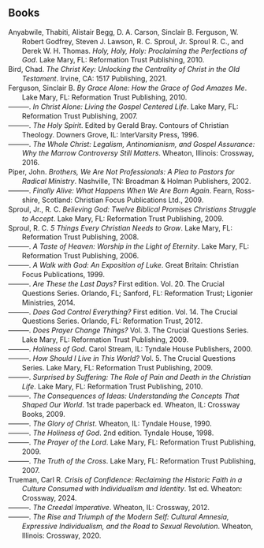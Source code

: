 ## Books

<div class="csl-bib-body" style="line-height: 1.35; margin-left: 2em; text-indent:-2em;">
  <div class="csl-entry">Anyabwile, Thabiti, Alistair Begg, D. A. Carson, Sinclair B. Ferguson, W. Robert Godfrey, Steven J. Lawson, R. C. Sproul, Jr. Sproul R. C., and Derek W. H. Thomas. <i>Holy, Holy, Holy: Proclaiming the Perfections of God</i>. Lake Mary, FL: Reformation Trust Publishing, 2010.</div>
  <span class="Z3988" title="url_ver=Z39.88-2004&amp;ctx_ver=Z39.88-2004&amp;rfr_id=info%3Asid%2Fzotero.org%3A2&amp;rft_val_fmt=info%3Aofi%2Ffmt%3Akev%3Amtx%3Abook&amp;rft.genre=book&amp;rft.btitle=Holy%2C%20Holy%2C%20Holy%3A%20Proclaiming%20the%20Perfections%20of%20God&amp;rft.place=Lake%20Mary%2C%20FL&amp;rft.publisher=Reformation%20Trust%20Publishing&amp;rft.aufirst=Thabiti&amp;rft.aulast=Anyabwile&amp;rft.au=Thabiti%20Anyabwile&amp;rft.au=Alistair%20Begg&amp;rft.au=D.%20A.%20Carson&amp;rft.au=Sinclair%20B.%20Ferguson&amp;rft.au=W.%20Robert%20Godfrey&amp;rft.au=Steven%20J.%20Lawson&amp;rft.au=R.%20C.%20Sproul&amp;rft.au=Jr.%2C%20R.%20C.%20Sproul&amp;rft.au=Derek%20W.%20H.%20Thomas&amp;rft.date=2010"></span>
  <div class="csl-entry">Bird, Chad. <i>The Christ Key: Unlocking the Centrality of Christ in the Old Testament</i>. Irvine, CA: 1517 Publishing, 2021.</div>
  <span class="Z3988" title="url_ver=Z39.88-2004&amp;ctx_ver=Z39.88-2004&amp;rfr_id=info%3Asid%2Fzotero.org%3A2&amp;rft_id=urn%3Aisbn%3A978-1-962654-87-6&amp;rft_val_fmt=info%3Aofi%2Ffmt%3Akev%3Amtx%3Abook&amp;rft.genre=book&amp;rft.btitle=The%20Christ%20key%3A%20unlocking%20the%20centrality%20of%20Christ%20in%20the%20Old%20Testament&amp;rft.place=Irvine%2C%20CA&amp;rft.publisher=1517%20Publishing&amp;rft.aufirst=Chad&amp;rft.aulast=Bird&amp;rft.au=Chad%20Bird&amp;rft.date=2021&amp;rft.isbn=978-1-962654-87-6&amp;rft.language=eng"></span>
  <div class="csl-entry">Ferguson, Sinclair B. <i>By Grace Alone: How the Grace of God Amazes Me</i>. Lake Mary, FL: Reformation Trust Publishing, 2010.</div>
  <span class="Z3988" title="url_ver=Z39.88-2004&amp;ctx_ver=Z39.88-2004&amp;rfr_id=info%3Asid%2Fzotero.org%3A2&amp;rft_val_fmt=info%3Aofi%2Ffmt%3Akev%3Amtx%3Abook&amp;rft.genre=book&amp;rft.btitle=By%20Grace%20Alone%3A%20How%20the%20Grace%20of%20God%20Amazes%20Me&amp;rft.place=Lake%20Mary%2C%20FL&amp;rft.publisher=Reformation%20Trust%20Publishing&amp;rft.aufirst=Sinclair%20B.&amp;rft.aulast=Ferguson&amp;rft.au=Sinclair%20B.%20Ferguson&amp;rft.date=2010"></span>
  <div class="csl-entry">———. <i>In Christ Alone: Living the Gospel Centered Life</i>. Lake Mary, FL: Reformation Trust Publishing, 2007.</div>
  <span class="Z3988" title="url_ver=Z39.88-2004&amp;ctx_ver=Z39.88-2004&amp;rfr_id=info%3Asid%2Fzotero.org%3A2&amp;rft_val_fmt=info%3Aofi%2Ffmt%3Akev%3Amtx%3Abook&amp;rft.genre=book&amp;rft.btitle=In%20Christ%20alone%3A%20Living%20the%20Gospel%20Centered%20Life&amp;rft.place=Lake%20Mary%2C%20FL&amp;rft.publisher=Reformation%20Trust%20Publishing&amp;rft.aufirst=Sinclair%20B.&amp;rft.aulast=Ferguson&amp;rft.au=Sinclair%20B.%20Ferguson&amp;rft.date=2007"></span>
  <div class="csl-entry">———. <i>The Holy Spirit</i>. Edited by Gerald Bray. Contours of Christian Theology. Downers Grove, IL: InterVarsity Press, 1996.</div>
  <span class="Z3988" title="url_ver=Z39.88-2004&amp;ctx_ver=Z39.88-2004&amp;rfr_id=info%3Asid%2Fzotero.org%3A2&amp;rft_val_fmt=info%3Aofi%2Ffmt%3Akev%3Amtx%3Abook&amp;rft.genre=book&amp;rft.btitle=The%20Holy%20Spirit&amp;rft.place=Downers%20Grove%2C%20IL&amp;rft.publisher=InterVarsity%20Press&amp;rft.series=Contours%20of%20Christian%20Theology&amp;rft.aufirst=Sinclair%20B.&amp;rft.aulast=Ferguson&amp;rft.au=Sinclair%20B.%20Ferguson&amp;rft.au=Gerald%20Bray&amp;rft.date=1996"></span>
  <div class="csl-entry">———. <i>The Whole Christ: Legalism, Antinomianism, and Gospel Assurance: Why the Marrow Controversy Still Matters</i>. Wheaton, Illinois: Crossway, 2016.</div>
  <span class="Z3988" title="url_ver=Z39.88-2004&amp;ctx_ver=Z39.88-2004&amp;rfr_id=info%3Asid%2Fzotero.org%3A2&amp;rft_id=urn%3Aisbn%3A978-1-4335-4800-0&amp;rft_val_fmt=info%3Aofi%2Ffmt%3Akev%3Amtx%3Abook&amp;rft.genre=book&amp;rft.btitle=The%20whole%20Christ%3A%20legalism%2C%20antinomianism%2C%20and%20gospel%20assurance%3A%20why%20the%20Marrow%20controversy%20still%20matters&amp;rft.place=Wheaton%2C%20Illinois&amp;rft.publisher=Crossway&amp;rft.aufirst=Sinclair%20B.&amp;rft.aulast=Ferguson&amp;rft.au=Sinclair%20B.%20Ferguson&amp;rft.date=2016&amp;rft.tpages=256&amp;rft.isbn=978-1-4335-4800-0"></span>
  <div class="csl-entry">Piper, John. <i>Brothers, We Are Not Professionals: A Plea to Pastors for Radical Ministry</i>. Nashville, TN: Broadman &amp; Holman Publishers, 2002.</div>
  <span class="Z3988" title="url_ver=Z39.88-2004&amp;ctx_ver=Z39.88-2004&amp;rfr_id=info%3Asid%2Fzotero.org%3A2&amp;rft_val_fmt=info%3Aofi%2Ffmt%3Akev%3Amtx%3Abook&amp;rft.genre=book&amp;rft.btitle=Brothers%2C%20we%20are%20not%20professionals%3A%20a%20plea%20to%20pastors%20for%20radical%20ministry&amp;rft.place=Nashville%2C%20TN&amp;rft.publisher=Broadman%20%26%20Holman%20Publishers&amp;rft.aufirst=John&amp;rft.aulast=Piper&amp;rft.au=John%20Piper&amp;rft.date=2002"></span>
  <div class="csl-entry">———. <i>Finally Alive: What Happens When We Are Born Again</i>. Fearn, Ross-shire, Scotland: Christian Focus Publications Ltd., 2009.</div>
  <span class="Z3988" title="url_ver=Z39.88-2004&amp;ctx_ver=Z39.88-2004&amp;rfr_id=info%3Asid%2Fzotero.org%3A2&amp;rft_val_fmt=info%3Aofi%2Ffmt%3Akev%3Amtx%3Abook&amp;rft.genre=book&amp;rft.btitle=Finally%20Alive%3A%20What%20Happens%20When%20We%20Are%20Born%20Again&amp;rft.place=Fearn%2C%20Ross-shire%2C%20Scotland&amp;rft.publisher=Christian%20Focus%20Publications%20Ltd.&amp;rft.aufirst=John&amp;rft.aulast=Piper&amp;rft.au=John%20Piper&amp;rft.date=2009"></span>
  <div class="csl-entry">Sproul, Jr., R. C. <i>Believing God: Twelve Biblical Promises Christians Struggle to Accept</i>. Lake Mary, FL: Reformation Trust Publishing, 2009.</div>
  <span class="Z3988" title="url_ver=Z39.88-2004&amp;ctx_ver=Z39.88-2004&amp;rfr_id=info%3Asid%2Fzotero.org%3A2&amp;rft_val_fmt=info%3Aofi%2Ffmt%3Akev%3Amtx%3Abook&amp;rft.genre=book&amp;rft.btitle=Believing%20God%3A%20Twelve%20Biblical%20Promises%20Christians%20Struggle%20to%20Accept&amp;rft.place=Lake%20Mary%2C%20FL&amp;rft.publisher=Reformation%20Trust%20Publishing&amp;rft.aufirst=Jr.%2C%20R.%20C.&amp;rft.aulast=Sproul&amp;rft.au=Jr.%2C%20R.%20C.%20Sproul&amp;rft.date=2009"></span>
  <div class="csl-entry">Sproul, R. C. <i>5 Things Every Christian Needs to Grow</i>. Lake Mary, FL: Reformation Trust Publishing, 2008.</div>
  <span class="Z3988" title="url_ver=Z39.88-2004&amp;ctx_ver=Z39.88-2004&amp;rfr_id=info%3Asid%2Fzotero.org%3A2&amp;rft_val_fmt=info%3Aofi%2Ffmt%3Akev%3Amtx%3Abook&amp;rft.genre=book&amp;rft.btitle=5%20Things%20Every%20Christian%20Needs%20to%20Grow&amp;rft.place=Lake%20Mary%2C%20FL&amp;rft.publisher=Reformation%20Trust%20Publishing&amp;rft.aufirst=R.%20C.&amp;rft.aulast=Sproul&amp;rft.au=R.%20C.%20Sproul&amp;rft.date=2008"></span>
  <div class="csl-entry">———. <i>A Taste of Heaven: Worship in the Light of Eternity</i>. Lake Mary, FL: Reformation Trust Publishing, 2006.</div>
  <span class="Z3988" title="url_ver=Z39.88-2004&amp;ctx_ver=Z39.88-2004&amp;rfr_id=info%3Asid%2Fzotero.org%3A2&amp;rft_val_fmt=info%3Aofi%2Ffmt%3Akev%3Amtx%3Abook&amp;rft.genre=book&amp;rft.btitle=A%20Taste%20of%20Heaven%3A%20Worship%20in%20the%20Light%20of%20Eternity&amp;rft.place=Lake%20Mary%2C%20FL&amp;rft.publisher=Reformation%20Trust%20Publishing&amp;rft.aufirst=R.%20C.&amp;rft.aulast=Sproul&amp;rft.au=R.%20C.%20Sproul&amp;rft.date=2006"></span>
  <div class="csl-entry">———. <i>A Walk with God: An Exposition of Luke</i>. Great Britain: Christian Focus Publications, 1999.</div>
  <span class="Z3988" title="url_ver=Z39.88-2004&amp;ctx_ver=Z39.88-2004&amp;rfr_id=info%3Asid%2Fzotero.org%3A2&amp;rft_val_fmt=info%3Aofi%2Ffmt%3Akev%3Amtx%3Abook&amp;rft.genre=book&amp;rft.btitle=A%20Walk%20with%20God%3A%20An%20Exposition%20of%20Luke&amp;rft.place=Great%20Britain&amp;rft.publisher=Christian%20Focus%20Publications&amp;rft.aufirst=R.%20C.&amp;rft.aulast=Sproul&amp;rft.au=R.%20C.%20Sproul&amp;rft.date=1999"></span>
  <div class="csl-entry">———. <i>Are These the Last Days?</i> First edition. Vol. 20. The Crucial Questions Series. Orlando, FL; Sanford, FL: Reformation Trust; Ligonier Ministries, 2014.</div>
  <span class="Z3988" title="url_ver=Z39.88-2004&amp;ctx_ver=Z39.88-2004&amp;rfr_id=info%3Asid%2Fzotero.org%3A2&amp;rft_val_fmt=info%3Aofi%2Ffmt%3Akev%3Amtx%3Abook&amp;rft.genre=book&amp;rft.btitle=Are%20These%20the%20Last%20Days%3F&amp;rft.place=Orlando%2C%20FL%3B%20Sanford%2C%20FL&amp;rft.publisher=Reformation%20Trust%3B%20Ligonier%20Ministries&amp;rft.edition=First%20edition&amp;rft.series=The%20Crucial%20Questions%20Series&amp;rft.aufirst=R.%20C.&amp;rft.aulast=Sproul&amp;rft.au=R.%20C.%20Sproul&amp;rft.date=2014"></span>
  <div class="csl-entry">———. <i>Does God Control Everything?</i> First edition. Vol. 14. The Crucial Questions Series. Orlando, FL: Reformation Trust, 2012.</div>
  <span class="Z3988" title="url_ver=Z39.88-2004&amp;ctx_ver=Z39.88-2004&amp;rfr_id=info%3Asid%2Fzotero.org%3A2&amp;rft_val_fmt=info%3Aofi%2Ffmt%3Akev%3Amtx%3Abook&amp;rft.genre=book&amp;rft.btitle=Does%20God%20Control%20Everything%3F&amp;rft.place=Orlando%2C%20FL&amp;rft.publisher=Reformation%20Trust&amp;rft.edition=First%20edition&amp;rft.series=The%20Crucial%20Questions%20Series&amp;rft.aufirst=R.%20C.&amp;rft.aulast=Sproul&amp;rft.au=R.%20C.%20Sproul&amp;rft.date=2012"></span>
  <div class="csl-entry">———. <i>Does Prayer Change Things?</i> Vol. 3. The Crucial Questions Series. Lake Mary, FL: Reformation Trust Publishing, 2009.</div>
  <span class="Z3988" title="url_ver=Z39.88-2004&amp;ctx_ver=Z39.88-2004&amp;rfr_id=info%3Asid%2Fzotero.org%3A2&amp;rft_val_fmt=info%3Aofi%2Ffmt%3Akev%3Amtx%3Abook&amp;rft.genre=book&amp;rft.btitle=Does%20Prayer%20Change%20Things%3F&amp;rft.place=Lake%20Mary%2C%20FL&amp;rft.publisher=Reformation%20Trust%20Publishing&amp;rft.series=The%20Crucial%20Questions%20Series&amp;rft.aufirst=R.%20C.&amp;rft.aulast=Sproul&amp;rft.au=R.%20C.%20Sproul&amp;rft.date=2009"></span>
  <div class="csl-entry">———. <i>Holiness of God</i>. Carol Stream, IL: Tyndale House Publishers, 2000.</div>
  <span class="Z3988" title="url_ver=Z39.88-2004&amp;ctx_ver=Z39.88-2004&amp;rfr_id=info%3Asid%2Fzotero.org%3A2&amp;rft_id=urn%3Aisbn%3A978-0-8423-3965-0%20978-1-4143-2805-8&amp;rft_val_fmt=info%3Aofi%2Ffmt%3Akev%3Amtx%3Abook&amp;rft.genre=book&amp;rft.btitle=Holiness%20of%20God&amp;rft.place=Carol%20Stream%2C%20IL&amp;rft.publisher=Tyndale%20House%20Publishers&amp;rft.aufirst=R.%20C.&amp;rft.aulast=Sproul&amp;rft.au=R.%20C.%20Sproul&amp;rft.date=2000&amp;rft.tpages=1&amp;rft.isbn=978-0-8423-3965-0%20978-1-4143-2805-8&amp;rft.language=eng"></span>
  <div class="csl-entry">———. <i>How Should I Live in This World?</i> Vol. 5. The Crucial Questions Series. Lake Mary, FL: Reformation Trust Publishing, 2009.</div>
  <span class="Z3988" title="url_ver=Z39.88-2004&amp;ctx_ver=Z39.88-2004&amp;rfr_id=info%3Asid%2Fzotero.org%3A2&amp;rft_val_fmt=info%3Aofi%2Ffmt%3Akev%3Amtx%3Abook&amp;rft.genre=book&amp;rft.btitle=How%20Should%20I%20Live%20in%20this%20World%3F&amp;rft.place=Lake%20Mary%2C%20FL&amp;rft.publisher=Reformation%20Trust%20Publishing&amp;rft.series=The%20Crucial%20Questions%20Series&amp;rft.aufirst=R.%20C.&amp;rft.aulast=Sproul&amp;rft.au=R.%20C.%20Sproul&amp;rft.date=2009"></span>
  <div class="csl-entry">———. <i>Surprised by Suffering: The Role of Pain and Death in the Christian Life</i>. Lake Mary, FL: Reformation Trust Publishing, 2010.</div>
  <span class="Z3988" title="url_ver=Z39.88-2004&amp;ctx_ver=Z39.88-2004&amp;rfr_id=info%3Asid%2Fzotero.org%3A2&amp;rft_val_fmt=info%3Aofi%2Ffmt%3Akev%3Amtx%3Abook&amp;rft.genre=book&amp;rft.btitle=Surprised%20by%20Suffering%3A%20The%20Role%20of%20Pain%20and%20Death%20in%20the%20Christian%20Life&amp;rft.place=Lake%20Mary%2C%20FL&amp;rft.publisher=Reformation%20Trust%20Publishing&amp;rft.aufirst=R.%20C.&amp;rft.aulast=Sproul&amp;rft.au=R.%20C.%20Sproul&amp;rft.date=2010"></span>
  <div class="csl-entry">———. <i>The Consequences of Ideas: Understanding the Concepts That Shaped Our World</i>. 1st trade paperback ed. Wheaton, IL: Crossway Books, 2009.</div>
  <span class="Z3988" title="url_ver=Z39.88-2004&amp;ctx_ver=Z39.88-2004&amp;rfr_id=info%3Asid%2Fzotero.org%3A2&amp;rft_id=urn%3Aisbn%3A978-1-4335-0314-6%20978-1-4335-1161-5%20978-1-4335-1162-2&amp;rft_val_fmt=info%3Aofi%2Ffmt%3Akev%3Amtx%3Abook&amp;rft.genre=book&amp;rft.btitle=The%20consequences%20of%20ideas%3A%20understanding%20the%20concepts%20that%20shaped%20our%20world&amp;rft.place=Wheaton%2C%20IL&amp;rft.publisher=Crossway%20Books&amp;rft.edition=1st%20trade%20paperback%20ed&amp;rft.aufirst=R.%20C.&amp;rft.aulast=Sproul&amp;rft.au=R.%20C.%20Sproul&amp;rft.date=2009&amp;rft.tpages=224&amp;rft.isbn=978-1-4335-0314-6%20978-1-4335-1161-5%20978-1-4335-1162-2"></span>
  <div class="csl-entry">———. <i>The Glory of Christ</i>. Wheaton, IL: Tyndale House, 1990.</div>
  <span class="Z3988" title="url_ver=Z39.88-2004&amp;ctx_ver=Z39.88-2004&amp;rfr_id=info%3Asid%2Fzotero.org%3A2&amp;rft_val_fmt=info%3Aofi%2Ffmt%3Akev%3Amtx%3Abook&amp;rft.genre=book&amp;rft.btitle=The%20glory%20of%20Christ&amp;rft.place=Wheaton%2C%20IL&amp;rft.publisher=Tyndale%20House&amp;rft.aufirst=R.%20C.&amp;rft.aulast=Sproul&amp;rft.au=R.%20C.%20Sproul&amp;rft.date=1990"></span>
  <div class="csl-entry">———. <i>The Holiness of God</i>. 2nd edition. Tyndale House, 1998.</div>
  <span class="Z3988" title="url_ver=Z39.88-2004&amp;ctx_ver=Z39.88-2004&amp;rfr_id=info%3Asid%2Fzotero.org%3A2&amp;rft_id=urn%3Aisbn%3A978-1-4143-3790-6&amp;rft_val_fmt=info%3Aofi%2Ffmt%3Akev%3Amtx%3Abook&amp;rft.genre=book&amp;rft.btitle=The%20Holiness%20of%20God&amp;rft.publisher=Tyndale%20House&amp;rft.edition=2nd%20edition&amp;rft.aufirst=R.%20C.&amp;rft.aulast=Sproul&amp;rft.au=R.%20C.%20Sproul&amp;rft.date=1998-01-01&amp;rft.isbn=978-1-4143-3790-6&amp;rft.language=English"></span>
  <div class="csl-entry">———. <i>The Prayer of the Lord</i>. Lake Mary, FL: Reformation Trust Publishing, 2009.</div>
  <span class="Z3988" title="url_ver=Z39.88-2004&amp;ctx_ver=Z39.88-2004&amp;rfr_id=info%3Asid%2Fzotero.org%3A2&amp;rft_val_fmt=info%3Aofi%2Ffmt%3Akev%3Amtx%3Abook&amp;rft.genre=book&amp;rft.btitle=The%20Prayer%20of%20the%20Lord&amp;rft.place=Lake%20Mary%2C%20FL&amp;rft.publisher=Reformation%20Trust%20Publishing&amp;rft.aufirst=R.%20C.&amp;rft.aulast=Sproul&amp;rft.au=R.%20C.%20Sproul&amp;rft.date=2009"></span>
  <div class="csl-entry">———. <i>The Truth of the Cross</i>. Lake Mary, FL: Reformation Trust Publishing, 2007.</div>
  <span class="Z3988" title="url_ver=Z39.88-2004&amp;ctx_ver=Z39.88-2004&amp;rfr_id=info%3Asid%2Fzotero.org%3A2&amp;rft_val_fmt=info%3Aofi%2Ffmt%3Akev%3Amtx%3Abook&amp;rft.genre=book&amp;rft.btitle=The%20Truth%20of%20the%20Cross&amp;rft.place=Lake%20Mary%2C%20FL&amp;rft.publisher=Reformation%20Trust%20Publishing&amp;rft.aufirst=R.%20C.&amp;rft.aulast=Sproul&amp;rft.au=R.%20C.%20Sproul&amp;rft.date=2007"></span>
  <div class="csl-entry">Trueman, Carl R. <i>Crisis of Confidence: Reclaiming the Historic Faith in a Culture Consumed with Individualism and Identity</i>. 1st ed. Wheaton: Crossway, 2024.</div>
  <span class="Z3988" title="url_ver=Z39.88-2004&amp;ctx_ver=Z39.88-2004&amp;rfr_id=info%3Asid%2Fzotero.org%3A2&amp;rft_id=urn%3Aisbn%3A978-1-4335-9001-6%20978-1-4335-9004-7&amp;rft_val_fmt=info%3Aofi%2Ffmt%3Akev%3Amtx%3Abook&amp;rft.genre=book&amp;rft.btitle=Crisis%20of%20Confidence%3A%20Reclaiming%20the%20Historic%20Faith%20in%20a%20Culture%20Consumed%20with%20Individualism%20and%20Identity&amp;rft.place=Wheaton&amp;rft.publisher=Crossway&amp;rft.edition=1st%20ed&amp;rft.aufirst=Carl%20R.&amp;rft.aulast=Trueman&amp;rft.au=Carl%20R.%20Trueman&amp;rft.date=2024&amp;rft.tpages=1&amp;rft.isbn=978-1-4335-9001-6%20978-1-4335-9004-7&amp;rft.language=eng"></span>
  <div class="csl-entry">———. <i>The Creedal Imperative</i>. Wheaton, IL: Crossway, 2012.</div>
  <span class="Z3988" title="url_ver=Z39.88-2004&amp;ctx_ver=Z39.88-2004&amp;rfr_id=info%3Asid%2Fzotero.org%3A2&amp;rft_id=urn%3Aisbn%3A978-1-4335-2190-4&amp;rft_val_fmt=info%3Aofi%2Ffmt%3Akev%3Amtx%3Abook&amp;rft.genre=book&amp;rft.btitle=The%20Creedal%20Imperative&amp;rft.place=Wheaton%2C%20IL&amp;rft.publisher=Crossway&amp;rft.aufirst=Carl%20R.&amp;rft.aulast=Trueman&amp;rft.au=Carl%20R.%20Trueman&amp;rft.date=2012&amp;rft.tpages=299&amp;rft.isbn=978-1-4335-2190-4&amp;rft.language=eng"></span>
  <div class="csl-entry">———. <i>The Rise and Triumph of the Modern Self: Cultural Amnesia, Expressive Individualism, and the Road to Sexual Revolution</i>. Wheaton, Illinois: Crossway, 2020.</div>
  <span class="Z3988" title="url_ver=Z39.88-2004&amp;ctx_ver=Z39.88-2004&amp;rfr_id=info%3Asid%2Fzotero.org%3A2&amp;rft_id=urn%3Aisbn%3A978-1-4335-5633-3&amp;rft_val_fmt=info%3Aofi%2Ffmt%3Akev%3Amtx%3Abook&amp;rft.genre=book&amp;rft.btitle=The%20rise%20and%20triumph%20of%20the%20modern%20self%3A%20cultural%20amnesia%2C%20expressive%20individualism%2C%20and%20the%20road%20to%20sexual%20revolution&amp;rft.place=Wheaton%2C%20Illinois&amp;rft.publisher=Crossway&amp;rft.aufirst=Carl%20R.&amp;rft.aulast=Trueman&amp;rft.au=Carl%20R.%20Trueman&amp;rft.date=2020&amp;rft.tpages=425&amp;rft.isbn=978-1-4335-5633-3"></span>
</div>
